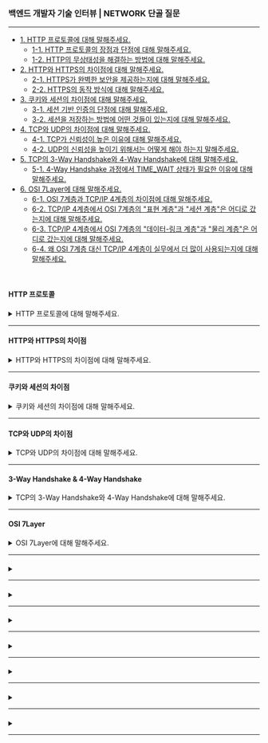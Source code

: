### 백엔드 개발자 기술 인터뷰 | NETWORK 단골 질문

---

- [1. HTTP 프로토콜에 대해 말해주세요.](#http-프로토콜)
    - [1-1. HTTP 프로토콜의 장점과 단점에 대해 말해주세요.]()
    - [1-2. HTTP의 무상태성을 해결하는 방법에 대해 말해주세요.]()
- [2. HTTP와 HTTPS의 차이점에 대해 말해주세요.](#http와-https의-차이점)
    - [2-1. HTTPS가 완벽한 보안을 제공하는지에 대해 말해주세요.]()
    - [2-2. HTTPS의 동작 방식에 대해 말해주세요.]()
- [3. 쿠키와 세션의 차이점에 대해 말해주세요.](#쿠키와-세션의-차이점)
    - [3-1. 세션 기반 인증의 단점에 대해 말해주세요.]()
    - [3-2. 세션을 저장하는 방법에 어떤 것들이 있는지에 대해 말해주세요.]()
- [4. TCP와 UDP의 차이점에 대해 말해주세요.](#tcp와-udp의-차이점)
    - [4-1. TCP가 신뢰성이 높은 이유에 대해 말해주세요.]()
    - [4-2. UDP의 신뢰성을 높이기 위해서는 어떻게 해야 하는지 말해주세요.]()
- [5. TCP의 3-Way Handshake와 4-Way Handshake에 대해 말해주세요.](#3-way-handshake--4-way-handshake)
    - [5-1. 4-Way Handshake 과정에서 TIME_WAIT 상태가 필요한 이유에 대해 말해주세요.]()
- [6. OSI 7Layer에 대해 말해주세요.](#osi-7layer)
    - [6-1. OSI 7계층과 TCP/IP 4계층의 차이점에 대해 말해주세요.]()
    - [6-2. TCP/IP 4계층에서 OSI 7계층의 "표현 계층"과 "세션 계층"은 어디로 갔는지에 대해 말해주세요.]()
    - [6-3. TCP/IP 4계층에서 OSI 7계층의 "데이터-링크 계층"과 "물리 계층"은 어디로 갔는지에 대해 말해주세요.]()
    - [6-4. 왜 OSI 7계층 대신 TCP/IP 4계층이 실무에서 더 많이 사용되는지에 대해 말해주세요.]()

<br>

#### HTTP 프로토콜

<details>
<summary>HTTP 프로토콜에 대해 말해주세요.</summary>

- HTTP(HyperText Transfer Protocol)는 클라이언트와 서버 간에 HTML 문서를 주고받기 위한 프로토콜로, 주로 웹 브라우저와 웹 서버 간 통신에서 사용된다.
- Stateless(무상태성) 특징을 가지며, 클라이언트의 요청에 대해 서버가 응답을 반환하는 방식으로 동작한다.
    - Stateless(무상태성): HTTP는 이전 요청에 대한 정보를 유지하지 않는다. 즉, 각 요청이 독립적으로 처리된다.
    - Connectionless(비연결성): 서버는 클라이언트의 요청을 처리한 후 연결을 종료한다. 요청할 때마다 새로 연결이 이루어진다.

<details>
<summary>⁉️ HTTP 프로토콜의 장점과 단점에 대해 말해주세요.</summary>

- HTTP 프로토콜 장점:
    - 간단한 설계: 요청과 응답의 단순한 구조 덕분에 개발 및 유지보수가 용이하다.
    - 확장성: 클라이언트와 서버가 독립적이므로 다양한 기기에서 사용할 수 있다.


- HTTP 프로토콜 단점:
    - 상태를 유지하지 않음: 로그인 정보나 세션을 서버가 직접 저장하지 않기 때문에 매번 인증이 필요하다.
    - 보안 문제: HTTP는 평문 데이터를 전송하므로 중간자 공격(MITM) 위험이 존재한다.

</details>

<br>

<details>
<summary>⁉️ HTTP의 무상태성을 해결하는 방법에 대해 말해주세요.</summary>

- 쿠키(Cookie)를 사용하여 클라이언트 측에 상태 정보를 저장한다.
- 세션(Session)을 사용하여 서버 측에서 상태 정보를 저장한다.
- JWT를 사용하여 클라이언트에 토큰을 저장하고 요청 시 인증으로 사용한다.

</details>

</details>

---

#### HTTP와 HTTPS의 차이점

<details>
<summary>HTTP와 HTTPS의 차이점에 대해 말해주세요.</summary>

- HTTP는 평문 데이터 전송으로, 데이터를 암호화하지 않고 전송하기 때문에 제3자가 데이터를 가로채거나 변조할 수 있다.

- HTTPS는 HTTP에 SSL/TLS(보안 계층)를 추가하여 데이터를 암호화하여 보낸다.

<details>
<summary>⁉️ HTTPS가 완벽한 보안을 제공하는지에 대해 말해주세요.</summary>

- HTTPS는 데이터 암호화를 제공하지만 중간자 공격(MITM), 인증서 위조 등의 위험이 존재한다.
- 보안을 강화하려면 HSTS(HTTP Strict Transport Security)를 적용해야 한다.

</details>

<br>

<details>
<summary>⁉️ HTTPS의 동작 방식에 대해 말해주세요.</summary>

1. 클라이언트가 HTTPS 요청을 전송한다.
2. 서버는 SSL/TLS 인증서를 제공한다.
3. 클라이언트가 인증서를 확인하고 공개키로 암호화한다.
4. 서버는 비공개키로 복호화하고 데이터를 전송한다.

</details>

</details>

---

#### 쿠키와 세션의 차이점

<details>
<summary>쿠키와 세션의 차이점에 대해 말해주세요.</summary>

- 쿠키(Cookie)는 사용자 컴퓨터에 저장하는 작은 기록 정보 파일로, HTTP에서 클라이언트의 상태 정보를 PC에 저장했다가 필요 시 정보를 참조하거나 재사용할 수 있다.
- 세션(Session)은 일정 시간 동안 같은 사용자로부터 들어오는 일련의 요구를 하나의 상태로 보고, 그 상태를 유지시키는 기술이다.

> 쿠키는 브라우저 종료 후에도 유지될 수 있지만, 세션은 기본적으로 브라우저를 종료하면 삭제된다.

<details>
<summary>⁉️ 세션 기반 인증의 단점에 대해 말해주세요.</summary>

- 서버가 세션 정보를 저장해야 하므로 사용자 수가 증가하게 될 경우 서버 측의 부하가 발생할 수 있다.
- 쿠키를 탈취하면 세션 하이재킹 위험이 존재한다.

</details>

<br>

<details>
<summary>⁉️ 세션을 저장하는 방법에 어떤 것들이 있는지에 대해 말해주세요.</summary>

- 메모리 세션: 서버의 RAM에 저장하여 속도가 빠르지만 휘발성이라 데이터가 삭제될 수 있다.
- 데이터베이스 세션: 데이터베이스에 저장하여 안정적이지만 속도가 느리다는 단점이 있다.
- Redis OR Memcached: 인메모리 데이터 저장소를 사용하여 속도와 안정성의 균형을 맞출 수 있다.

</details>

</details>

---

#### TCP와 UDP의 차이점

<details>
<summary>TCP와 UDP의 차이점에 대해 말해주세요.</summary>

- TCP는 연결형 서비스로 3-Way handshake 과정을 통해 연결을 설정하여 높은 신뢰성을 보장하지만, 속도가 비교적 느리다는 단점이 있다.
- UDP는 비연결형 서비스로 3-Way handshake를 사용하지 않아 신뢰성이 떨어지지만, 데이터 수신 여부를 확인하지 않아 속도가 빠르다는 장점이 있다.

<details>
<summary>⁉️ TCP가 신뢰성이 높은 이유에 대해 말해주세요.</summary>

- 3-Way handshake 과정을 통해 연결을 설정하고, 패킷 재전송 및 흐름 제어를 수행하기 때문이다.

</details>

<br>

<details>
<summary>⁉️ UDP의 신뢰성을 높이기 위해서는 어떻게 해야 하는지 말해주세요.</summary>

- 응용 계층에서 패킷 손실 복구 메커니즘을 추가해야 한다. 대표적으로 QUIC 프로토콜이 존재한다.

</details>

</details>

---

#### 3-Way Handshake & 4-Way Handshake

<details>
<summary>TCP의 3-Way Handshake와 4-Way Handshake에 대해 말해주세요.</summary>

- TCP는 3-Way Handshake 과정을 통해 연결을 설정하고, 4-Way Handshake 과정을 통해 연결을 해제한다.


- 3-Way Handshake 과정은 TCP 네트워크에서 통신하는 장치가 서로 연결이 잘 되었는지 확인하는 방법이다.
    - 송신자와 수신자는 총 3번에 걸쳐 데이터를 주고 받으며 통신이 가능한 상태인지 확인한다.
- 4-Way Handshake 과정은 TCP 네트워크에서 통신하는 장치의 연결을 해제하는 방법이다.
    - 송신자와 수신자는 총 4번에 걸쳐 데이터를 주고 받으며 연결을 끊는다.

<details>
<summary>⁉️ 4-Way Handshake 과정에서 TIME_WAIT 상태가 필요한 이유에 대해 말해주세요.</summary>

- 지연된 패킷이 네트워크에서 남아있을 가능성이 있기 때문에 이를 방지하기 위해서 TIME_WAIT이 필요하다.

</details>

</details>

---

#### OSI 7Layer

<details>
<summary>OSI 7Layer에 대해 말해주세요.</summary>

- 7계층 (응용 계층): 사용자에게 통신을 위한 서비스를 제공한다. 즉, 인터페이스 역할을 수행한다.
- 6계층 (표현 계층): 데이터의 형식을 정의하는 계층으로 코드 간의 번역을 담당한다.
- 5계층 (세션 계층): 컴퓨터끼리 통신을 하기 위해 세션을 만드는 계층이다.
- 4계층 (전송 계층): 최종 수신 프로세스로 데이터의 전송을 담당하는 계층이다.
    - 단위로 Segment를 사용하며, 대표적으로 TCP와 UDP가 존재한다.
- 3계층 (네트워크 계층): 패킷을 목적지까지 가장 빠른 길로 전송하기 위한 계층이다.
    - 단위로 Packet을 사용하며, 대표적으로 Router가 존재한다.
- 2계층 (데이터-링크 계층): 데이터의 물리적인 전송과 에러 검출, 흐름 제어를 담당하는 계층이다.
    - 단위로 Frame을 사용하며, 대표적으로 이더넷이 존재한다.
- 1계층 (물리 계층): 데이터를 전기 신호로 바꿔주는 계층이다.
    - 단위로 Bit를 사용하며, 대표적인 장비로는 케이블, 리피터, 허브가 존재한다.

<details>
<summary>⁉️ OSI 7계층과 TCP/IP 4계층의 차이점에 대해 말해주세요.</summary>

- OSI 7계층은 네트워크 통신을 이론적으로 설명하기 위한 개념적인 모델이고, TCP/IP 4계층은 실제 인터넷에서 동작하는 네트워크 모델이다.
- 즉, TCP/IP 4계층은 OSI 7계층을 실무에 맞게, 현실적으로 필요 없는 계층을 통합하여 단순화한 모델이다.

</details>

<br>

<details>
<summary>⁉️ TCP/IP 4계층에서 OSI 7계층의 "표현 계층"과 "세션 계층"은 어디로 갔는지에 대해 말해주세요.</summary>

- TCP/IP 4계층에서는 표현 계층(데이터 인코딩, 암호화 등)을 HTTP, TLS 등에서 처리하고, 세션 계층(연결 관리)은 TCP 프로토콜이 일부 역할을 수행하여 응용 계층에 통합되었다.

</details>

<br>

<details>
<summary>⁉️ TCP/IP 4계층에서 OSI 7계층의 "데이터-링크 계층"과 "물리 계층"은 어디로 갔는지에 대해 말해주세요.</summary>

- 데이터-링크 계층과 물리 계층은 LAN, Wi-Fi, Ethernet과 같은 물리적인 네트워크 기술을 TCP/IP 4계층의 네트워크 인페이스 계층으로 통합되었다.

</details>

<br>

<details>
<summary>⁉️ 왜 OSI 7계층 대신 TCP/IP 4계층이 실무에서 더 많이 사용되는지에 대해 말해주세요.</summary>

- OSI 7계층은 네트워크 개념을 이해하기 좋은 이론적인 모델이지만, 실제로 인터넷에서 동작하는 TCP/IP 프로토콜들은 4계층 모델에 더 적합하다.
- 특히, 표현 계층과 세션 계층은 따로 분리할 필요 없이 응용 계층에서 처리할 수 있어 OSI 모델보다 TCP/IP 모델이 더 실용적이다.

</details>

</details>

---

####

<details>
<summary></summary>

-

<details>
<summary>⁉️ </summary>

-

</details>

</details>

---

####

<details>
<summary></summary>

-

<details>
<summary>⁉️ </summary>

-

</details>

</details>

---

####

<details>
<summary></summary>

-

<details>
<summary>⁉️ </summary>

-

</details>

</details>

---

####

<details>
<summary></summary>

-

<details>
<summary>⁉️ </summary>

-

</details>

</details>

---

####               

<details>
<summary></summary>

-

<details>
<summary>⁉️ </summary>

-

</details>

</details>

---

####               

<details>
<summary></summary>

-

<details>
<summary>⁉️ </summary>

-

</details>

</details>

---

####               

<details>
<summary></summary>

-

<details>
<summary>⁉️ </summary>

-

</details>

</details>

---
